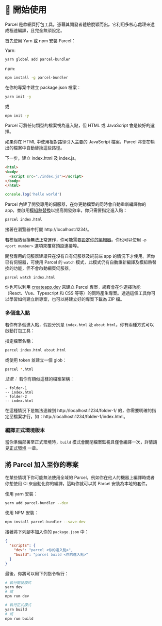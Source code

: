 # 🚀 開始使用

Parcel 是款網頁打包工具，憑藉其開發者體驗脫穎而出。它利用多核心處理來達成極速編譯，且完全無須設定。

首先使用 Yarn 或 npm 安裝 Parcel：

Yarn:

```bash
yarn global add parcel-bundler
```

npm:

```bash
npm install -g parcel-bundler
```

在你的專案中建立 package.json 檔案：

```bash
yarn init -y
```

或

```bash
npm init -y
```

Parcel 可將任何類型的檔案視為進入點，但 HTML 或 JavaScript 會是較好的選擇。

如果你在 HTML 中使用相對路徑引入主要的 JavaScript 檔案，Parcel 將會在輸出的檔案中自動替換這些路徑。

下一步，建立 index.html 及 index.js。

```html
<html>
<body>
  <script src="./index.js"></script>
</body>
</html>
```

```javascript
console.log('hello world')
```

Parcel 內建了開發專用的伺服器，在你更動檔案的同時會自動重新編譯你的 app，並啟用[模組熱替換](hmr.html)以提高開發效率，你只需要指定進入點：

```bash
parcel index.html
```

接著在瀏覽器中打開 http://localhost:1234/。

若模組熱替換無法正常運作，你可能需要[設定你的編輯器](hmr.html#safe-write)。你也可以使用 `-p <port number>` 選項來覆寫預設連接埠。

開發專用的伺服器建議只在沒有自有伺服器及純前端 app 的情況下才使用。若你已有伺服器，可使用 Parcel 的 `watch` 模式，此模式仍有自動重新編譯及模組熱替換的功能，但不會啟動網頁伺服器。

```bash
parcel watch index.html
```

你也可以利用 [createapp.dev](https://createapp.dev/parcel) 來建立 Parcel 專案，網頁會在你選擇功能（React、Vue、Typescript 和 CSS 等等）的同時產生專案。透過這個工具你可以學習如何建立新專案，也可以將建立好的專案下載為 ZIP 檔。

### 多個進入點

若你有多個進入點，假設分別是 `index.html` 及 `about.html`，你有兩種方式可以啟動打包工具：

指定檔案名稱：

```bash
parcel index.html about.html
```

或使用 token 並建立一個 glob：

```bash
parcel *.html
```

_注意：_ 若你有類似這樣的檔案架構：

```
- folder-1
-- index.html
- folder-2
-- index.html
```

在這種情況下是無法連線到 http://localhost:1234/folder-1/ 的，你需要明確的指定至檔案才行，如：http://localhost:1234/folder-1/index.html。

### 編譯正式環境版本

當你準備部署至正式環境時，`build` 模式會關閉檔案監視且僅會編譯一次，詳情請見[正式環境](production.html) 一章。

## 將 Parcel 加入至你的專案

在某些情境下你可能無法使用全域的 Parcel，例如你在他人的機器上編譯時或者你想使用 CI 來自動化你的編譯，這時你就可以將 Parcel 安裝為本地的套件。

使用 yarn 安裝：

```bash
yarn add parcel-bundler --dev
```

使用 NPM 安裝：

```bash
npm install parcel-bundler --save-dev
```

接著將下列腳本加入你的 `package.json` 中：

```json
{
  "scripts": {
    "dev": "parcel <你的進入點>",
    "build": "parcel build <你的進入點>"
  }
}
```

最後，你將可以用下列指令執行：

```bash
# 執行開發模式
yarn dev
# 或
npm run dev

# 執行正式模式
yarn build
# 或
npm run build
```
